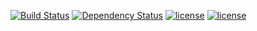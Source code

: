 [![Build Status](https://travis-ci.org/iamthechad/javadoc2dash.svg)](https://travis-ci.org/cuisongliu/gradle-plugins.svg?branch=master)
[![Dependency Status](https://www.versioneye.com/user/projects/5913d942a786140061505272/badge.svg?style=flat-square)](https://www.versioneye.com/user/projects/5913d942a786140061505272)
[![license](https://img.shields.io/badge/gradle-3.3-brightgreen.svg)](https://gradle.org)
[![license](https://img.shields.io/github/license/mashape/apistatus.svg)](https://opensource.org/licenses/mit-license.php)
